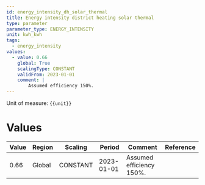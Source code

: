 ```yaml
---
id: energy_intensity_dh_solar_thermal
title: Energy intensity district heating solar thermal
type: parameter
parameter_type: ENERGY_INTENSITY
unit: kwh_kwh
tags:
  - energy_intensity
values:
  - value: 0.66
    global: True
    scalingType: CONSTANT
    validFrom: 2023-01-01
    comment: |
        Assumed efficiency 150%.
---
```



Unit of measure: `{{unit}}`


# Values


| Value | Region | Scaling | Period | Comment | Reference |
|-------|--------|---------|--------|---------|-----------|
| 0.66 | Global | CONSTANT | 2023-01-01 | Assumed efficiency 150%. |  |


